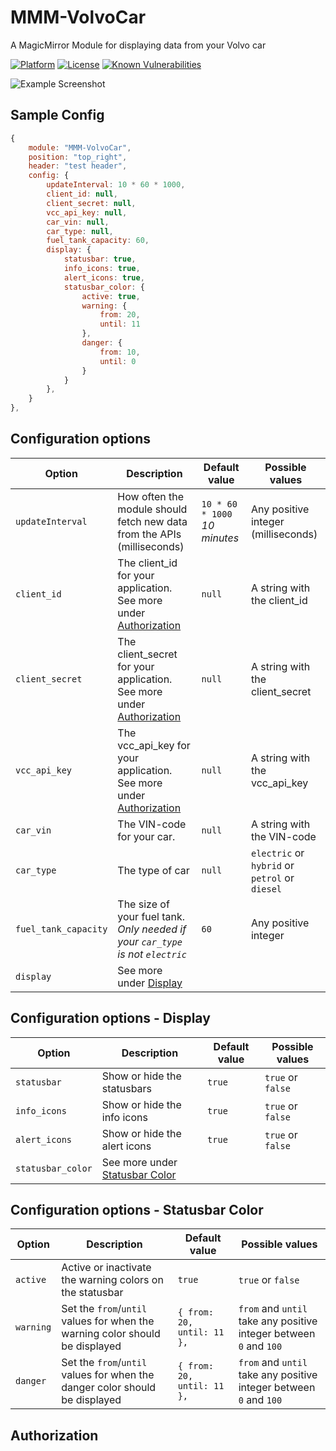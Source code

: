 # MMM-VolvoCar

A MagicMirror Module for displaying data from your Volvo car

[![Platform](https://img.shields.io/badge/platform-MagicMirror-informational)](https://MagicMirror.builders)
[![License](https://img.shields.io/badge/license-MIT-informational)](https://raw.githubusercontent.com/emillundgren/MMM-VolvoCar/master/LICENSE)
[![Known Vulnerabilities](https://snyk.io/test/github/emillundgren/MMM-VolvoCar/badge.svg)](https://snyk.io/test/github/emillundgren/MMM-VolvoCar)


![Example Screenshot](../assets/example.png?raw=true)

## Sample Config
```javascript
{
	module: "MMM-VolvoCar",
	position: "top_right",
	header: "test header",
	config: {
		updateInterval: 10 * 60 * 1000,
		client_id: null,
		client_secret: null,
		vcc_api_key: null,
		car_vin: null,
		car_type: null,
		fuel_tank_capacity: 60,
		display: {
			statusbar: true,
			info_icons: true,
			alert_icons: true,
			statusbar_color: {
				active: true,
				warning: {
					from: 20,
					until: 11
				},
				danger: {
					from: 10,
					until: 0
				}
			}
		},
	}
},
```

## Configuration options
| **Option** | **Description**| **Default value** | **Possible values** |
| --- | --- | --- | --- |
| `updateInterval` | How often the module should fetch new data from the APIs (milliseconds) | `10 * 60 * 1000` _10 minutes_ | Any positive integer (milliseconds) |
| `client_id` | The client_id for your application. See more under [Authorization](#authorization) | `null` | A string with the client_id |
| `client_secret` | The client_secret for your application. See more under [Authorization](#authorization) | `null` | A string with the client_secret |
| `vcc_api_key` | The vcc_api_key for your application. See more under [Authorization](#authorization) | `null` | A string with the vcc_api_key |
| `car_vin` | The VIN-code for your car. | `null` | A string with the VIN-code |
| `car_type` | The type of car | `null` | `electric` or `hybrid` or `petrol` or `diesel` |
| `fuel_tank_capacity` | The size of your fuel tank. _Only needed if  your `car_type` is not `electric`_ | `60` | Any positive integer |
| `display` | See more under [Display](#configuration-options---display) |  |  |

## Configuration options - Display
| **Option** | **Description**| **Default value** | **Possible values** |
| --- | --- | --- | --- |
| `statusbar` | Show or hide the statusbars | `true` | `true` or `false` |
| `info_icons` | Show or hide the info icons | `true` | `true` or `false` |
| `alert_icons` | Show or hide the alert icons | `true` | `true` or `false` |
| `statusbar_color` | See more under [Statusbar Color](#configuration-options---statusbar-color) |  |  |

## Configuration options - Statusbar Color
| **Option** | **Description**| **Default value** | **Possible values** |
| --- | --- | --- | --- |
| `active` | Active or inactivate the warning colors on the statusbar | `true` | `true` or `false` |
| `warning` | Set the `from`/`until` values for when the warning color should be displayed | `{ from: 20, until: 11 },` | `from` and `until` take any positive integer between `0` and `100` |
| `danger` | Set the `from`/`until` values for when the danger color should be displayed | `{ from: 20, until: 11 },` | `from` and `until` take any positive integer between `0` and `100` |

## Authorization